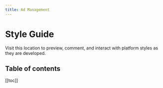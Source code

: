```yaml
---
title: Ad Management
---
```


# Style Guide

Visit this location to preview, comment, and interact with platform styles as they are developed.

## Table of contents

[[toc]]
